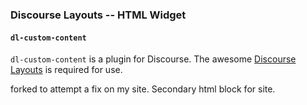 ### Discourse Layouts -- HTML Widget
#### `dl-custom-content`

`dl-custom-content` is a plugin for Discourse. The awesome [Discourse Layouts](https://github.com/angusmcleod/discourse-layouts) is required for use.

forked to attempt a fix on my site.
Secondary html block for site.
